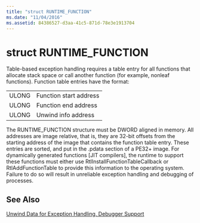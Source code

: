 ```yaml
---
title: "struct RUNTIME_FUNCTION"
ms.date: "11/04/2016"
ms.assetid: 84386527-d3aa-41c5-871d-78e3e1913704
---
```

# struct RUNTIME_FUNCTION

Table-based exception handling requires a table entry for all functions that allocate stack space or call another function (for example, nonleaf functions). Function table entries have the format:

|||
|-|-|
|ULONG|Function start address|
|ULONG|Function end address|
|ULONG|Unwind info address|

The RUNTIME_FUNCTION structure must be DWORD aligned in memory. All addresses are image relative, that is, they are 32-bit offsets from the starting address of the image that contains the function table entry. These entries are sorted, and put in the .pdata section of a PE32+ image. For dynamically generated functions [JIT compilers], the runtime to support these functions must either use RtlInstallFunctionTableCallback or RtlAddFunctionTable to provide this information to the operating system. Failure to do so will result in unreliable exception handling and debugging of processes.

## See Also

[Unwind Data for Exception Handling, Debugger Support](unwind-data-for-exception-handling-debugger-support.md)